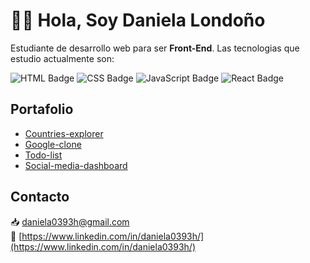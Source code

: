 # 👋🏼 Hola, Soy Daniela Londoño

Estudiante de desarrollo web para ser **Front-End**. Las tecnologias que estudio actualmente son:


![HTML Badge](https://img.shields.io/badge/-HTML5-E34F26?style=for-the-badge&logo=html5&logoColor=white)
![CSS Badge](https://img.shields.io/badge/-CSS3-1572B6?style=for-the-badge&logo=css3&logoColor=white)
![JavaScript Badge](https://img.shields.io/badge/-JavaScript-F7DF1E?style=for-the-badge&logo=javascript&logoColor=black)
![React Badge](https://img.shields.io/badge/-React-61DAFB?style=for-the-badge&logo=react&logoColor=white)

## Portafolio
- [Countries-explorer](https://daniela03h.github.io/countries-explorer/)
- [Google-clone](https://daniela03h.github.io/google-clone/)
- [Todo-list](https://daniela03h.github.io/todo-list/)
- [Social-media-dashboard](https://daniela03h.github.io/social-media-dashboard/)

## Contacto 
📥   [daniela0393h@gmail.com](mailto:daniela0393h@gmail.com) <br/>
💼   [https://www.linkedin.com/in/daniela0393h/](https://www.linkedin.com/in/daniela0393h/)
